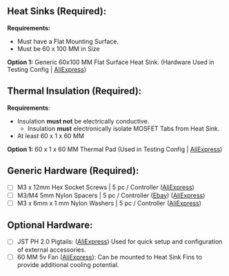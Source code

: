 ## Heat Sinks (Required):
**Requirements:**

 - Must have a Flat Mounting Surface.
 - Must be 60 x 100 MM in Size

**Option 1:**  Generic 60x100 MM Flat Surface Heat Sink. (Hardware Used in Testing Config | [AliExpress](https://www.aliexpress.com/item/32951112852.html?spm=a2g0s.9042311.0.0.7a894c4dYDsoaK))

## Thermal Insulation (Required):
**Requirements**: 
 - Insulation **must not** be electrically conductive.
	 - Insulation **must** electronically isolate MOSFET Tabs from Heat Sink.
 - At least 60 x 1 x 60 MM

**Option 1:** 60 x 1 x 60 MM Thermal Pad (Used in Testing Config | [AliExpress](https://www.aliexpress.com/item/32810504639.html?spm=a2g0s.9042311.0.0.7a894c4dYDsoaK))

## Generic Hardware (Required):

 - [ ] M3 x 12mm Hex Socket Screws | 5 pc / Controller ([AliExpress](https://www.aliexpress.com/item/32810872544.html?spm=a2g0o.productlist.0.0.19df1cfe0f2m9D&algo_pvid=769b47e8-4242-4481-b8b9-cfd8b43c02cf&algo_expid=769b47e8-4242-4481-b8b9-cfd8b43c02cf-6&btsid=0ab6f82115870812021408548e17a4&ws_ab_test=searchweb0_0,searchweb201602_,searchweb201603_))
 - [ ] M3/M4 5mm Nylon Spacers | 5 pc / Controller ([Ebay](https://www.ebay.com/itm/OD7-5mm-Nylon-Round-Spacer-Standoff-For-M3-thread-Screw-Blot-QTY50/183743008473?ssPageName=STRK:MEBIDX:IT&_trksid=p2060353.m2749.l2649)) ([AliExpress](https://www.aliexpress.com/item/33047891996.html?spm=a2g0s.9042311.0.0.7a894c4dYDsoaK))
 - [ ] M3 x 6mm x 1 mm Nylon Washers | 5 pc / Controller ([AliExpress](https://www.aliexpress.com/item/33021883302.html?spm=a2g0o.productlist.0.0.2126290cxVS3M5&algo_pvid=82a621d5-060e-4077-9c64-22d559d691e7&algo_expid=82a621d5-060e-4077-9c64-22d559d691e7-1&btsid=0ab50f4415870809832364456e0a4e&ws_ab_test=searchweb0_0,searchweb201602_,searchweb201603_))

## Optional Hardware: 

 - [ ] JST PH 2.0 Pigtails: ([AliExpress](https://www.aliexpress.com/item/32733307616.html?spm=a2g0s.9042311.0.0.7a894c4dYDsoaK))
		 Used for quick setup and configuration of external accessories. 
 - [ ] 60 MM 5v Fan ([AliExpress](https://www.aliexpress.com/item/32571979071.html?spm=a2g0s.9042311.0.0.7a894c4dYDsoaK)): 
		Can be mounted to Heat Sink Fins to provide additional cooling potential. 
